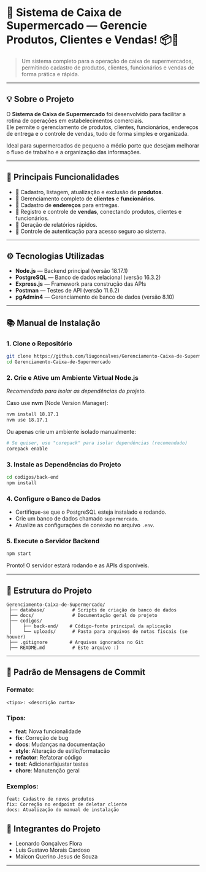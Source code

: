 # 🛒 **Sistema de Caixa de Supermercado** — Gerencie Produtos, Clientes e Vendas! 📦💾

> Um sistema completo para a operação de caixa de supermercados, permitindo cadastro de produtos, clientes, funcionários e vendas de forma prática e rápida.

---

## 💡 Sobre o Projeto

O **Sistema de Caixa de Supermercado** foi desenvolvido para facilitar a rotina de operações em estabelecimentos comerciais.  
Ele permite o gerenciamento de produtos, clientes, funcionários, endereços de entrega e o controle de vendas, tudo de forma simples e organizada.

Ideal para supermercados de pequeno a médio porte que desejam melhorar o fluxo de trabalho e a organização das informações.

---

## 🎯 Principais Funcionalidades

- 🛙️ Cadastro, listagem, atualização e exclusão de **produtos**.
- 👥 Gerenciamento completo de **clientes** e **funcionários**.
- 📍 Cadastro de **endereços** para entregas.
- 💾 Registro e controle de **vendas**, conectando produtos, clientes e funcionários.
- 📁 Geração de relatórios rápidos.
- 🔐 Controle de autenticação para acesso seguro ao sistema.

---

## ⚙️ Tecnologias Utilizadas

- **Node.js** — Backend principal (versão 18.17.1)
- **PostgreSQL** — Banco de dados relacional (versão 16.3.2)
- **Express.js** — Framework para construção das APIs
- **Postman** — Testes de API (versão 11.6.2)
- **pgAdmin4** — Gerenciamento de banco de dados (versão 8.10)


---

## 📚 Manual de Instalação

### 1. Clone o Repositório
```bash
git clone https://github.com/liugoncalves/Gerenciamento-Caixa-de-Supermercado.git
cd Gerenciamento-Caixa-de-Supermercado
```

### 2. Crie e Ative um Ambiente Virtual Node.js
*Recomendado para isolar as dependências do projeto.*

Caso use **nvm** (Node Version Manager):
```bash
nvm install 18.17.1
nvm use 18.17.1
```

Ou apenas crie um ambiente isolado manualmente:
```bash
# Se quiser, use "corepack" para isolar dependências (recomendado)
corepack enable
```

### 3. Instale as Dependências do Projeto
```bash
cd codigos/back-end
npm install
```

### 4. Configure o Banco de Dados
- Certifique-se que o PostgreSQL esteja instalado e rodando.
- Crie um banco de dados chamado `supermercado`.
- Atualize as configurações de conexão no arquivo `.env`.

### 5. Execute o Servidor Backend
```bash
npm start
```

Pronto! O servidor estará rodando e as APIs disponíveis.


---

## 💼 Estrutura do Projeto

```plaintext
Gerenciamento-Caixa-de-Supermercado/
 ├── database/          # Scripts de criação do banco de dados
 ├── docs/              # Documentação geral do projeto
 ├── codigos/
 │    ├── back-end/    # Código-fonte principal da aplicação
 │    └── uploads/      # Pasta para arquivos de notas fiscais (se houver)
 ├── .gitignore        # Arquivos ignorados no Git
 ├── README.md          # Este arquivo :)
```

---

## 📆 Padrão de Mensagens de Commit

### Formato:
```text
<tipo>: <descrição curta>
```

### Tipos:
- **feat**: Nova funcionalidade
- **fix**: Correção de bug
- **docs**: Mudanças na documentação
- **style**: Alteração de estilo/formatacão
- **refactor**: Refatorar código
- **test**: Adicionar/ajustar testes
- **chore**: Manutenção geral

### Exemplos:
```text
feat: Cadastro de novos produtos
fix: Correção no endpoint de deletar cliente
docs: Atualização do manual de instalação
```
## 👤 Integrantes do Projeto

- Leonardo Gonçalves Flora
- Luis Gustavo Morais Cardoso
- Maicon Querino Jesus de Souza

---

